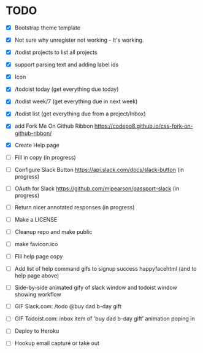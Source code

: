 # TODO

- [X] Bootstrap theme template
- [X] Not sure why unregister not working - It's working.
- [X] /todist projects to list all projects
- [X] support parsing text and adding label ids
- [X] Icon
- [X] /todoist today (get everything due today)
- [X] /todist week/7 (get everything due in next week)
- [X] /todist list (get everything due from a project/Inbox)
- [X] add Fork Me On Github Ribbon https://codepo8.github.io/css-fork-on-github-ribbon/
- [X] Create Help page

- [ ] Fill in copy (in progress)
- [ ] Configure Slack Button https://api.slack.com/docs/slack-button (in progress)
 - [ ] OAuth for Slack https://github.com/mjpearson/passport-slack (in progress)
- [ ] Return nicer annotated responses (in progress)
- [ ] Make a LICENSE
- [ ] Cleanup repo and make public
- [ ] make favicon.ico
- [ ] Fill help page copy
- [ ] Add list of help command gifs to signup success happyfacehtml (and to help page above)
- [ ] Side-by-side animated gify of slack window and todoist window showing workflow
- [ ] GIF Slack.com: /todo @buy dad b-day gift
- [ ] GIF Todoist.com: inbox item of 'buy dad b-day gift' animation poping in
- [ ] Deploy to Heroku
- [ ] Hookup email capture or take out